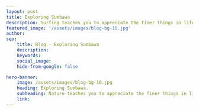 ```yaml
---
layout: post
title: Exploring Sumbawa
description: Surfing teaches you to appreciate the finer things in life, to be present, live in the moment and just breath.
featured_image: '/assets/images/blog-bg-15.jpg'
author:
seo:
    title: Blog - Exploring Sumbawa
    description: 
    keywords: 
    social_image: 
    hide-from-google: false

hero-banner:
    image: /assets/images/blog-bg-10.jpg
    heading: Exploring Sumbawa.
    subheading: Nature teaches you to appreciate the finer things in life, to be present, live in the moment and just breath. 
    link: 
---
```



<section>

</section>